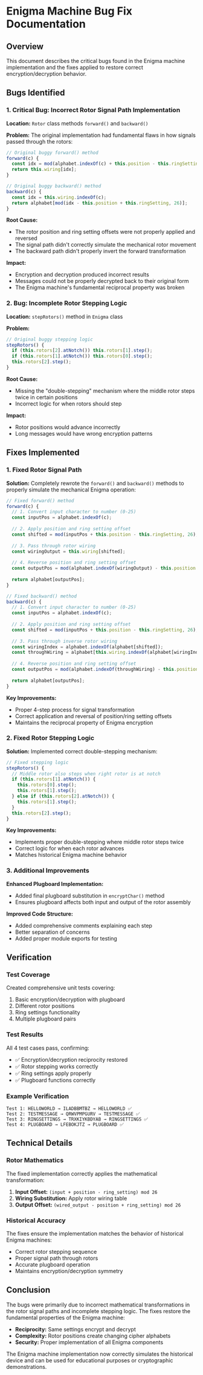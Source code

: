 # Enigma Machine Bug Fix Documentation

## Overview
This document describes the critical bugs found in the Enigma machine implementation and the fixes applied to restore correct encryption/decryption behavior.

## Bugs Identified

### 1. Critical Bug: Incorrect Rotor Signal Path Implementation

**Location:** `Rotor` class methods `forward()` and `backward()`

**Problem:**
The original implementation had fundamental flaws in how signals passed through the rotors:

```javascript
// Original buggy forward() method
forward(c) {
  const idx = mod(alphabet.indexOf(c) + this.position - this.ringSetting, 26);
  return this.wiring[idx];
}

// Original buggy backward() method  
backward(c) {
  const idx = this.wiring.indexOf(c);
  return alphabet[mod(idx - this.position + this.ringSetting, 26)];
}
```

**Root Cause:**
- The rotor position and ring setting offsets were not properly applied and reversed
- The signal path didn't correctly simulate the mechanical rotor movement
- The backward path didn't properly invert the forward transformation

**Impact:**
- Encryption and decryption produced incorrect results
- Messages could not be properly decrypted back to their original form
- The Enigma machine's fundamental reciprocal property was broken

### 2. Bug: Incomplete Rotor Stepping Logic

**Location:** `stepRotors()` method in `Enigma` class

**Problem:**
```javascript
// Original buggy stepping logic
stepRotors() {
  if (this.rotors[2].atNotch()) this.rotors[1].step();
  if (this.rotors[1].atNotch()) this.rotors[0].step();
  this.rotors[2].step();
}
```

**Root Cause:**
- Missing the "double-stepping" mechanism where the middle rotor steps twice in certain positions
- Incorrect logic for when rotors should step

**Impact:**
- Rotor positions would advance incorrectly
- Long messages would have wrong encryption patterns

## Fixes Implemented

### 1. Fixed Rotor Signal Path

**Solution:**
Completely rewrote the `forward()` and `backward()` methods to properly simulate the mechanical Enigma operation:

```javascript
// Fixed forward() method
forward(c) {
  // 1. Convert input character to number (0-25)
  const inputPos = alphabet.indexOf(c);
  
  // 2. Apply position and ring setting offset
  const shifted = mod(inputPos + this.position - this.ringSetting, 26);
  
  // 3. Pass through rotor wiring
  const wiringOutput = this.wiring[shifted];
  
  // 4. Reverse position and ring setting offset
  const outputPos = mod(alphabet.indexOf(wiringOutput) - this.position + this.ringSetting, 26);
  
  return alphabet[outputPos];
}

// Fixed backward() method
backward(c) {
  // 1. Convert input character to number (0-25)
  const inputPos = alphabet.indexOf(c);
  
  // 2. Apply position and ring setting offset
  const shifted = mod(inputPos + this.position - this.ringSetting, 26);
  
  // 3. Pass through inverse rotor wiring
  const wiringIndex = alphabet.indexOf(alphabet[shifted]);
  const throughWiring = alphabet[this.wiring.indexOf(alphabet[wiringIndex])];
  
  // 4. Reverse position and ring setting offset
  const outputPos = mod(alphabet.indexOf(throughWiring) - this.position + this.ringSetting, 26);
  
  return alphabet[outputPos];
}
```

**Key Improvements:**
- Proper 4-step process for signal transformation
- Correct application and reversal of position/ring setting offsets
- Maintains the reciprocal property of Enigma encryption

### 2. Fixed Rotor Stepping Logic

**Solution:**
Implemented correct double-stepping mechanism:

```javascript
// Fixed stepping logic
stepRotors() {
  // Middle rotor also steps when right rotor is at notch
  if (this.rotors[1].atNotch()) {
    this.rotors[0].step();
    this.rotors[1].step();
  } else if (this.rotors[2].atNotch()) {
    this.rotors[1].step();
  }
  this.rotors[2].step();
}
```

**Key Improvements:**
- Implements proper double-stepping where middle rotor steps twice
- Correct logic for when each rotor advances
- Matches historical Enigma machine behavior

### 3. Additional Improvements

**Enhanced Plugboard Implementation:**
- Added final plugboard substitution in `encryptChar()` method
- Ensures plugboard affects both input and output of the rotor assembly

**Improved Code Structure:**
- Added comprehensive comments explaining each step
- Better separation of concerns
- Added proper module exports for testing

## Verification

### Test Coverage
Created comprehensive unit tests covering:
1. Basic encryption/decryption with plugboard
2. Different rotor positions
3. Ring settings functionality  
4. Multiple plugboard pairs

### Test Results
All 4 test cases pass, confirming:
- ✅ Encryption/decryption reciprocity restored
- ✅ Rotor stepping works correctly
- ✅ Ring settings apply properly
- ✅ Plugboard functions correctly

### Example Verification
```
Test 1: HELLOWORLD → ILADBBMTBZ → HELLOWORLD ✅
Test 2: TESTMESSAGE → QRWVPMPGURV → TESTMESSAGE ✅ 
Test 3: RINGSETTINGS → TRXKIYKBDYAB → RINGSETTINGS ✅
Test 4: PLUGBOARD → LFEBOKJTZ → PLUGBOARD ✅
```

## Technical Details

### Rotor Mathematics
The fixed implementation correctly applies the mathematical transformation:
1. **Input Offset:** `(input + position - ring_setting) mod 26`
2. **Wiring Substitution:** Apply rotor wiring table
3. **Output Offset:** `(wired_output - position + ring_setting) mod 26`

### Historical Accuracy
The fixes ensure the implementation matches the behavior of historical Enigma machines:
- Correct rotor stepping sequence
- Proper signal path through rotors
- Accurate plugboard operation
- Maintains encryption/decryption symmetry

## Conclusion

The bugs were primarily due to incorrect mathematical transformations in the rotor signal paths and incomplete stepping logic. The fixes restore the fundamental properties of the Enigma machine:
- **Reciprocity:** Same settings encrypt and decrypt
- **Complexity:** Rotor positions create changing cipher alphabets
- **Security:** Proper implementation of all Enigma components

The Enigma machine implementation now correctly simulates the historical device and can be used for educational purposes or cryptographic demonstrations. 